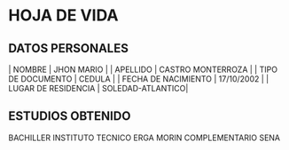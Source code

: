# HOJA DE VIDA 


## DATOS PERSONALES 

| NOMBRE | JHON MARIO |
| APELLIDO | CASTRO MONTERROZA |
| TIPO DE DOCUMENTO | CEDULA |
| FECHA DE NACIMIENTO | 17/10/2002 |
| LUGAR DE RESIDENCIA | SOLEDAD-ATLANTICO|
 
## ESTUDIOS OBTENIDO 

BACHILLER INSTITUTO TECNICO ERGA MORIN 
COMPLEMENTARIO SENA 